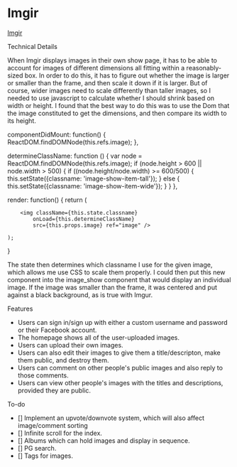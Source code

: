# Imgir

[Imgir][heroku]

[heroku]: http://imgir.herokuapp.com

Technical Details

When Imgir displays images in their own show page, it has to be able to account for images of different dimensions all fitting within a reasonably-sized box. In order to do this, it has to figure out whether the image is larger or smaller than the frame, and then scale it down if it is larger. But of course, wider images need to scale differently than taller images, so I needed to use javascript to calculate whether I should shrink based on width or height. I found that the best way to do this was to use the Dom that the image constituted to get the dimensions, and then compare its width to its height.

componentDidMount: function() {
	ReactDOM.findDOMNode(this.refs.image);
},


determineClassName: function () {
	var node = ReactDOM.findDOMNode(this.refs.image);
	if (node.height > 600 || node.width > 500) {
		if ((node.height/node.width) >= 600/500) {
				this.setState({classname: 'image-show-item-tall'});
		} else {
			this.setState({classname: 'image-show-item-wide'});
		}
	}
},

render: function() {
	return (

		<img className={this.state.classname}
			onLoad={this.determineClassName}
			src={this.props.image} ref="image" />

	);
}

The state then determines which classname I use for the given image, which allows me use CSS to scale them properly. I could then put this new component into the image_show component that would display an individual image. If the image was smaller than the frame, it was centered and put against a black background, as is true with Imgur.

Features

- Users can sign in/sign up with either a custom username and password or their Facebook account.
- The homepage shows all of the user-uploaded images.
- Users can upload their own images.
- Users can also edit their images to give them a title/descripton, make them public, and destroy them.
- Users can comment on other people's public images and also reply to those comments.
- Users can view other people's images with the titles and descriptions, provided they are public.


To-do

- [] Implement an upvote/downvote system, which will also affect image/comment sorting
- [] Infinite scroll for the index.
- [] Albums which can hold images and display in sequence.
- [] PG search.
- [] Tags for images.
